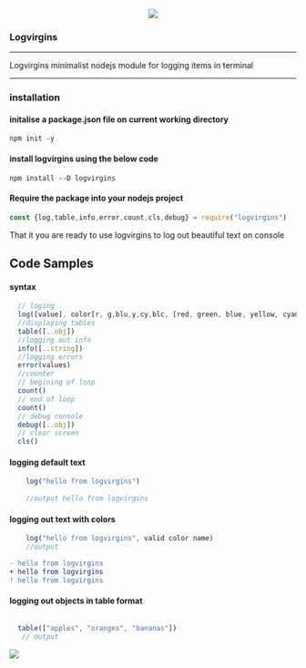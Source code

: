 <p align="center"><img src="https://github.com/Benrobo/log4virgin/blob/main/log4virgin/icon/bae37b1f616249c6a623c880ce0f8f92.png"></p>

### Logvirgins

---

Logvirgins minimalist nodejs module for logging items in terminal

---

### installation

#### initalise a package.json file on current working directory

`npm init -y`

#### install logvirgins using the below code

`npm install --D logvirgins`

#### Require the package into your nodejs project

```javascript
const {log,table,info,error,count,cls,debug} = require("logvirgins")
```
That it you are ready to use logvirgins to log out beautiful text on console

## Code Samples
#### syntax
```javascript
  // loging 
  log([value], color[r, g,blu,y,cy,blc, [red, green, blue, yellow, cyan, black]][..optional])
  //displaying tables
  table([..obj])
  //logging out info
  info([..string])
  //logging errors
  error(values)
  //counter
  // begining of loop
  count()
  // end of loop
  count()
  // debug console
  debug([..obj])
  // clear screen
  cls()

```
#### logging default text 

```javascript
    log("hello from logvirgins")
    
    //output hello from logvirgins
```

#### logging out text with colors

```javascript
    log("hello from logvirgins", valid color name)
    //output
```
```diff
- hello from logvirgins
+ hello from logvirgins
! hello from logvirgins
```
#### logging out objects in table format

```javascript 

  table(["apples", "oranges", "bananas"])
   // output 
```
<img src="https://github.com/Benrobo/log4virgin/blob/main/log4virgin/icon/tab.PNG">
